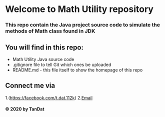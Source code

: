 # Welcome to Math Utility repository
### This repo contain the Java project source code to simulate the methods of Math class found in JDK

## You will find in this repo: 
* Math Utility Java source code
* .gitignore file to tell Git which ones be uploaded
* README.md - this file itself to show the homepage of this repo

## Connect me via
1.(https://facebook.com/t.dat.112k)
2.[Email](mailto:tandat112k@gmail.com)

#### © 2020 by TanDat
